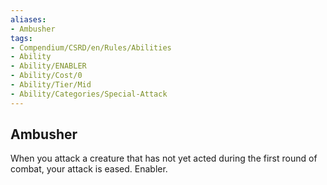 ```yaml
---
aliases:
- Ambusher
tags:
- Compendium/CSRD/en/Rules/Abilities
- Ability
- Ability/ENABLER
- Ability/Cost/0
- Ability/Tier/Mid
- Ability/Categories/Special-Attack
---
```


  
## Ambusher  
When you attack a creature that has not yet acted during the first round of combat, your attack is eased. Enabler.